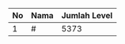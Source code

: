 | No | Nama            | Jumlah Level |
|----|-----------------|--------------|
| 1  | #    |    5373        |
